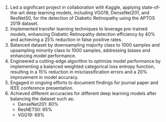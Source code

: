 1) Led a significant project in collaboration with Kaggle, applying state-of-the-art deep learning models, including VGG19,
DenseNet201, and ResNet50, for the detection of Diabetic Retinopathy using the APTOS 2019 dataset.
2) Implemented transfer learning techniques to leverage pre-trained models, enhancing Diabetic Retinopathy detection efficiency by
40% and achieving a 25% reduction in false positive rates.
3) Balanced dataset by downsampling majority class to 1000 samples and upsampling minority class to 1000 samples, addressing
biases and enhancing model performance.
4) Engineered a cutting-edge algorithm to optimize model performance by implementing a balanced weighted categorical loss entropy
function, resulting in a 15% reduction in misclassification errors and a 20% improvement in model accuracy.
5) Engaged in ongoing efforts to document findings for journal paper and IEEE conference presentation.
6) Achieved different accuracies for different deep learning models after balancing the dataset such as:
    - DenseNet201: 80%
    - ResNET50: 65%
    - VGG19: 69%
